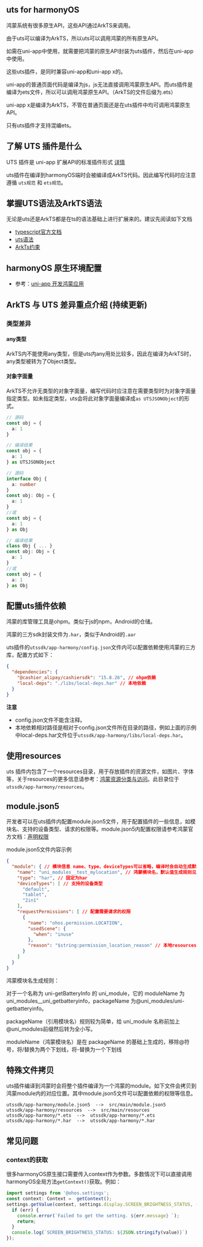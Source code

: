 ## uts for harmonyOS

鸿蒙系统有很多原生API，这些API通过ArkTS来调用。

由于uts可以编译为ArkTS，所以uts可以调用鸿蒙的所有原生API。

如需在uni-app中使用，就需要把鸿蒙的原生API封装为uts插件，然后在uni-app中使用。

这些uts插件，是同时兼容uni-app和uni-app x的。

uni-app的普通页面代码是编译为js，js无法直接调用鸿蒙原生API。而uts插件是编译为ets文件，所以可以调用鸿蒙原生API。（ArkTS的文件后缀为.ets）

uni-app x是编译为ArkTS，不管在普通页面还是在uts插件中均可调用鸿蒙原生API。

只有uts插件才支持混编ets。

## 了解 UTS 插件是什么

UTS 插件是 uni-app 扩展API的标准插件形式 [详情](./uts-plugin.md)

uts插件在编译到harmonyOS端时会被编译成ArkTS代码。因此编写代码时应注意遵循 `uts规范` 和 `ets规范`。

## 掌握UTS语法及ArkTS语法

无论是uts还是ArkTS都是在ts的语法基础上进行扩展来的。建议先阅读如下文档

- [typescript官方文档](https://www.typescriptlang.org/zh/docs/)
- [uts语法](https://doc.dcloud.net.cn/uni-app-x/uts/)
- [ArkTs约束](https://developer.huawei.com/consumer/cn/doc/harmonyos-guides/typescript-to-arkts-migration-guide-0000001820879565?ha_source=Dcloud&ha_sourceId=89000448)

## harmonyOS 原生环境配置

- 参考：[uni-app 开发鸿蒙应用](https://uniapp.dcloud.net.cn/tutorial/harmony/dev.html)

## ArkTS 与 UTS 差异重点介绍 (持续更新)

### 类型差异

#### any类型

ArkTS内不能使用any类型，但是uts内any用处比较多，因此在编译为ArkTS时，any类型被转为了Object类型。

#### 对象字面量

ArkTS不允许无类型的对象字面量，编写代码时应注意在需要类型时为对象字面量指定类型。如未指定类型，uts会将此对象字面量编译成`as UTSJSONObject`的形式。

```ts
// 源码
const obj = {
  a: 1
}

// 编译结果
const obj = {
  a: 1
} as UTSJSONObject
```

```ts
// 源码
interface Obj {
  a: number
}
const obj: Obj = {
  a: 1
}
//或
const obj = {
  a: 1
} as Obj

// 编译结果
class Obj { ... }
const obj: Obj = {
  a: 1
}
//或
const obj = {
  a: 1
} as Obj
```

## 配置uts插件依赖

鸿蒙的库管理工具是ohpm。类似于js的npm，Android的仓储。

鸿蒙的三方sdk封装文件为`.har`，类似于Android的`.aar`

uts插件的`utssdk/app-harmony/config.json`文件内可以配置依赖使用鸿蒙的三方库，配置方式如下：

```json
{
  "dependencies": {
    "@cashier_alipay/cashiersdk": "15.8.26", // ohpm依赖
    "local-deps": "./libs/local-deps.har" // 本地依赖
  }
}
```

**注意**

- config.json文件不能含注释。
- 本地依赖相对路径是相对于config.json文件所在目录的路径，例如上面的示例中local-deps.har文件位于`utssdk/app-harmony/libs/local-deps.har`。

## 使用resources

uts 插件内包含了一个resources目录，用于存放插件的资源文件，如图片、字体等，关于resources的更多信息请参考：[鸿蒙资源分类与访问](https://developer.huawei.com/consumer/cn/doc/harmonyos-guides-V5/resource-categories-and-access-V5?ha_source=Dcloud&ha_sourceId=89000448)。此目录位于`utssdk/app-harmony/resources`。

## module.json5

开发者可以在uts插件内配置module.json5文件，用于配置插件的一些信息，如模块名、支持的设备类型、请求的权限等。module.json5内配置权限请参考鸿蒙官方文档：[声明权限](https://developer.huawei.com/consumer/cn/doc/harmonyos-guides-V5/declare-permissions-V5?ha_source=Dcloud&ha_sourceId=89000448)

module.json5文件内容示例

```json
{
  "module": { // 模块信息 name、type、deviceTypes可以省略，编译时会自动生成默认值
    "name": "uni_modules__test_mylocation", // 鸿蒙模块名，默认值生成规则见下文
    "type": "har", // 固定为har
    "deviceTypes": [ // 支持的设备类型
      "default",
      "tablet",
      "2in1"
    ],
    "requestPermissions": [ // 配置需要请求的权限
      {
        "name": "ohos.permission.LOCATION",
        "usedScene": {
          "when": "inuse"
        },
        "reason": "$string:permission_location_reason" // 本地resources内的字符串
      }
    ]
  }
}
```

鸿蒙模块名生成规则：

对于一个名称为 uni-getBatteryInfo 的 uni_module，它的 moduleName 为uni_modules__uni_getbatteryinfo，packageName 为@uni_modules/uni-getbatteryinfo。

packageName（引用模块名）规则较为简单，给 uni_module 名称前加上@uni_modules前缀然后转为全小写。

moduleName（鸿蒙模块名）是在 packageName 的基础上生成的，移除@符号，将/替换为两个下划线，将-替换为一个下划线

## 特殊文件拷贝

uts插件编译到鸿蒙时会将整个插件编译为一个鸿蒙的module。如下文件会拷贝到鸿蒙module内的对应位置。其中module.json5文件可以配置依赖的权限等信息。

```text
utssdk/app-harmony/module.json5  -->  src/main/module.json5
utssdk/app-harmony/resources  -->  src/main/resources
utssdk/app-harmony/*.ets  -->  utssdk/app-harmony/*.ets
utssdk/app-harmony/*.har  -->  utssdk/app-harmony/*.har
```

## 常见问题

### context的获取

很多harmonyOS原生接口需要传入context作为参数。多数情况下可以直接调用harmonyOS全局方法`getContext()`获取。例如：

```ts
import settings from '@ohos.settings';
const context: Context =  getContext();
settings.getValue(context, settings.display.SCREEN_BRIGHTNESS_STATUS, (err, value) => {
  if (err) {
    console.error(`Failed to get the setting. ${err.message} `);
    return;
  }
  console.log(`SCREEN_BRIGHTNESS_STATUS: ${JSON.stringify(value)}`)
});
```